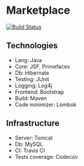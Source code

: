 # Marketplace

[![Build Status](https://travis-ci.org/untechs/marketplace.svg?branch=master)](https://travis-ci.org/untechs/marketplace)

## Technologies

* Lang: Java
* Core: JSF, Primefaces
* Db: Hibernate
* Testing: JUnit
* Logging: Log4j
* Frontend: Bootstrap
* Build: Maven
* Code minimizer: Lombok

## Infrastructure

* Server: Tomcat
* Db: MySQL
* CI: Travis CI
* Tests coverage: Codecov